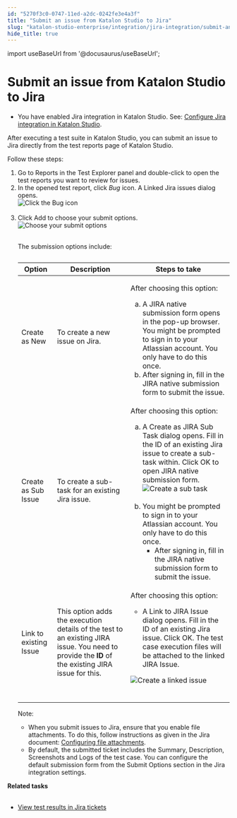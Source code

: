 ```yaml
---
id: "5270f3c0-0747-11ed-a2dc-0242fe3e4a3f"
title: "Submit an issue from Katalon Studio to Jira"
slug: "katalon-studio-enterprise/integration/jira-integration/submit-an-issue-from-katalon-studio-to-jira"
hide_title: true
---
```

import useBaseUrl from '@docusaurus/useBaseUrl';


# <a id="task-8620" class="anchor_top_offset"/><a id="ariaid-title1" class="anchor_top_offset"/>Submit an issue from <span xmlns="http://www.w3.org/1999/xhtml" className="ph">Katalon Studio</span>  to Jira

<div xmlns="http://www.w3.org/1999/xhtml" className="section prereq p"><ul className="ul"><li className="li"><p className="p">You have enabled Jira integration in <span className="ph">Katalon Studio</span>. See: <a className="xref" href="/docs/katalon-studio-enterprise/integration/jira-integration/configure-jira-integration-in-katalon-studio">Configure Jira integration in <span className="ph">Katalon Studio</span></a>.</p></li></ul></div>
<section xmlns="http://www.w3.org/1999/xhtml" className="section context">   <p className="p">After executing a test suite in <span className="ph">Katalon Studio</span>, you can submit an issue to Jira directly from the test reports page of <span className="ph">Katalon Studio</span>.</p>   <p className="p">Follow these steps:</p> </section> 
<ol xmlns="http://www.w3.org/1999/xhtml" className="ol steps"><li className="li step stepexpand"><span className="ph cmd">Go to <span className="ph uicontrol">Reports</span> in the <span className="ph uicontrol">Test Explorer</span> panel and double-click to open the test reports you want to review for issues.</span></li><li className="li step stepexpand"><span className="ph cmd">In the opened test report, click <em className="ph i">Bug</em> icon. A <span className="ph uicontrol">Linked Jira issues</span> dialog opens.</span><div className="itemgroup stepxmp"><img className="image" src={useBaseUrl("https://github.com/katalon-studio/docs-images/raw/master/katalon-studio/docs/configure-jira-integration/KS-JIRA-Click-the-Bug-icon.png")} alt="Click the Bug icon" /><br /><br /></div></li><li className="li step stepexpand"><span className="ph cmd">Click <span className="ph uicontrol">Add</span> to choose your submit options.</span><div className="itemgroup stepxmp"><img className="image" src={useBaseUrl("https://github.com/katalon-studio/docs-images/raw/master/katalon-studio/docs/configure-jira-integration/KS-JIRA-Choose-your-submit-options.png")} alt="Choose your submit options" /><br /><br /><p className="p">The submission options include:</p><table className="table"><caption /><colgroup><col /><col /><col /></colgroup><thead className="thead"><tr className><th className="entry anchor_top_offset" id="task-8620__entry__1">Option</th><th className="entry anchor_top_offset" id="task-8620__entry__2">Description</th><th className="entry anchor_top_offset" id="task-8620__entry__3">Steps to take </th></tr></thead><tbody className="tbody"><tr className><td className="entry" headers="task-8620__entry__1 task-8620__entry__2 task-8620__entry__3 ">Create as New</td><td className="entry" headers="task-8620__entry__1 task-8620__entry__2 task-8620__entry__3 ">To create a new issue on Jira.</td><td className="entry" headers="task-8620__entry__1 task-8620__entry__2 task-8620__entry__3 ">               <p className="p">After choosing this option:</p>               <div className="p">                 <ol className="ol" type="a"><li className="li">A <span className="ph uicontrol">JIRA native submission form</span> opens in the pop-up browser. You might be prompted to sign in to your Atlassian account. You only have to do this once.</li><li className="li">After signing in, fill in the <span className="ph uicontrol">JIRA native submission form </span>to submit the issue.</li></ol>               </div>             </td></tr><tr className><td className="entry" headers="task-8620__entry__1 task-8620__entry__2 task-8620__entry__3 ">Create as Sub Issue</td><td className="entry" headers="task-8620__entry__1 task-8620__entry__2 task-8620__entry__3 ">To create a sub-task for an existing Jira issue.</td><td className="entry" headers="task-8620__entry__1 task-8620__entry__2 task-8620__entry__3 ">               <p className="p">After choosing this option:</p>               <div className="p">                 <ol className="ol" type="a"><li className="li">A <span className="ph uicontrol">Create as JIRA Sub Task</span> dialog opens. Fill in the <span className="ph uicontrol">ID</span> of an existing Jira issue to create a sub-task within. Click <span className="ph uicontrol">OK</span> to open <span className="ph uicontrol">JIRA native submission form.</span> <img className="image" src={useBaseUrl("https://github.com/katalon-studio/docs-images/raw/master/katalon-studio/docs/configure-jira-integration/KS-JIRA-Create-as-sub-task.png")} alt="Create a sub task" /><br /><br />                   </li><li className="li">You might be prompted to sign in to your Atlassian account. You only have to do this once. <ul className="ul"><li className="li">After signing in, fill in the <span className="ph uicontrol">JIRA native submission form </span>to submit the issue.</li></ul>                   </li></ol>               </div>             </td></tr><tr className><td className="entry" headers="task-8620__entry__1 task-8620__entry__2 task-8620__entry__3 ">Link to existing Issue</td><td className="entry" headers="task-8620__entry__1 task-8620__entry__2 task-8620__entry__3 ">This option adds the execution details of the test to an existing JIRA issue. You need to provide the <strong className="ph b">ID</strong> of the existing JIRA issue for this.</td><td className="entry" headers="task-8620__entry__1 task-8620__entry__2 task-8620__entry__3 ">               <p className="p">After choosing this option: </p>               <div className="p">                 <ul className="ul"><li className="li">A <span className="ph uicontrol">Link to JIRA Issue</span> dialog opens. Fill in the <span className="ph uicontrol">ID</span> of an existing Jira issue. Click <span className="ph uicontrol">OK</span>. The test case execution files will be attached to the linked JIRA Issue.</li></ul>               </div>               <p className="p"> <img className="image" src={useBaseUrl("https://github.com/katalon-studio/docs-images/raw/master/katalon-studio/docs/configure-jira-integration/KS-JIRA-Create-a-linked-ticket.png")} alt="Create a linked issue" /><br /><br />               </p>             </td></tr></tbody></table><div className="note note note_note"><span className="note__title">Note:</span>          <ul className="ul"><li className="li">When you submit issues to Jira, ensure that you enable file attachments. To do this, follow instructions as given in the Jira document: <a className="xref j-external-link" href="https://confluence.atlassian.com/adminjiraserver/configuring-file-attachments-938847851.html" target="_blank">Configuring file attachments</a>.</li><li className="li">By default, the submitted ticket includes the <span className="ph uicontrol">Summary</span>, <span className="ph uicontrol">Description</span>, <span className="ph uicontrol">Screenshots</span> and <span className="ph uicontrol">Logs</span> of the test case. You can configure the default submission form from the <span className="ph uicontrol">Submit Options</span> section in the Jira integration settings.</li></ul>       </div></div></li></ol> 
<nav xmlns="http://www.w3.org/1999/xhtml" role="navigation" className="related-links"><div className="linklist relinfo reltasks"><strong>Related tasks</strong><br /><br /><ul className="linklist"><li className="linklist"><a className="link" href="/docs/katalon-studio-enterprise/integration/jira-integration/view-test-results-in-jira-tickets">View test results in Jira tickets</a></li></ul></div></nav> 
